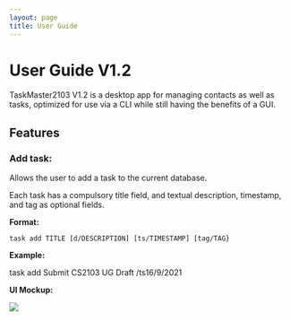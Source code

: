 ```yaml
---
layout: page
title: User Guide
---
```


# User Guide V1.2

TaskMaster2103 V1.2 is a desktop app for managing contacts as well as tasks, optimized for
use via a CLI while still having the benefits of a GUI.

## Features

### Add task:
Allows the user to add a task to the current database.

Each task has a compulsory title field, and textual description, timestamp, and tag as optional fields.

**Format:** 

```task add TITLE [d/DESCRIPTION] [ts/TIMESTAMP] [tag/TAG}```

**Example:**

task add Submit CS2103 UG Draft /ts16/9/2021


**UI Mockup:**

![](./images/Ui.png)
